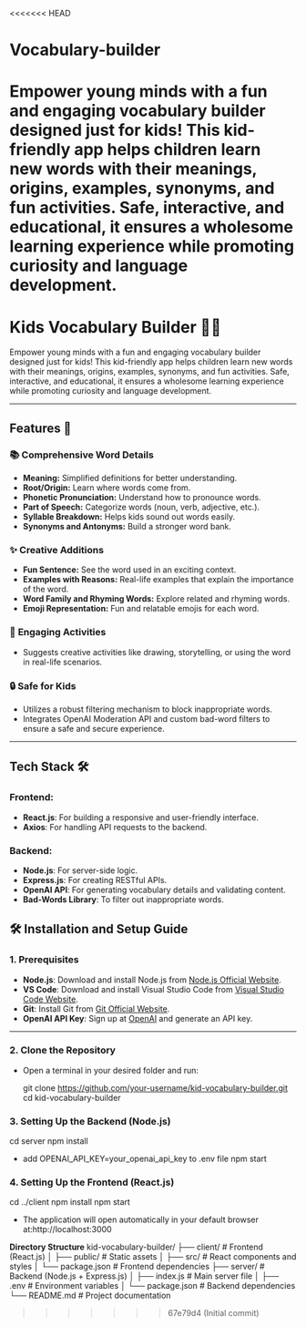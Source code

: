 <<<<<<< HEAD

# Vocabulary-builder

# Empower young minds with a fun and engaging vocabulary builder designed just for kids! This kid-friendly app helps children learn new words with their meanings, origins, examples, synonyms, and fun activities. Safe, interactive, and educational, it ensures a wholesome learning experience while promoting curiosity and language development.

# Kids Vocabulary Builder 🦄🌟

Empower young minds with a fun and engaging vocabulary builder designed just for kids! This kid-friendly app helps children learn new words with their meanings, origins, examples, synonyms, and fun activities. Safe, interactive, and educational, it ensures a wholesome learning experience while promoting curiosity and language development.

---

## Features 🎉

### 📚 **Comprehensive Word Details**

- **Meaning:** Simplified definitions for better understanding.
- **Root/Origin:** Learn where words come from.
- **Phonetic Pronunciation:** Understand how to pronounce words.
- **Part of Speech:** Categorize words (noun, verb, adjective, etc.).
- **Syllable Breakdown:** Helps kids sound out words easily.
- **Synonyms and Antonyms:** Build a stronger word bank.

### ✨ **Creative Additions**

- **Fun Sentence:** See the word used in an exciting context.
- **Examples with Reasons:** Real-life examples that explain the importance of the word.
- **Word Family and Rhyming Words:** Explore related and rhyming words.
- **Emoji Representation:** Fun and relatable emojis for each word.

### 📝 **Engaging Activities**

- Suggests creative activities like drawing, storytelling, or using the word in real-life scenarios.

### 🔒 **Safe for Kids**

- Utilizes a robust filtering mechanism to block inappropriate words.
- Integrates OpenAI Moderation API and custom bad-word filters to ensure a safe and secure experience.

---

## Tech Stack 🛠️

### **Frontend:**

- **React.js**: For building a responsive and user-friendly interface.
- **Axios**: For handling API requests to the backend.

### **Backend:**

- **Node.js**: For server-side logic.
- **Express.js**: For creating RESTful APIs.
- **OpenAI API**: For generating vocabulary details and validating content.
- **Bad-Words Library**: To filter out inappropriate words.

## 🛠️ Installation and Setup Guide

### **1. Prerequisites**

- **Node.js**: Download and install Node.js from [Node.js Official Website](https://nodejs.org/).
- **VS Code**: Download and install Visual Studio Code from [Visual Studio Code Website](https://code.visualstudio.com/).
- **Git**: Install Git from [Git Official Website](https://git-scm.com/).
- **OpenAI API Key**: Sign up at [OpenAI](https://platform.openai.com/) and generate an API key.

---

### **2. Clone the Repository**

- Open a terminal in your desired folder and run:

  git clone https://github.com/your-username/kid-vocabulary-builder.git
  cd kid-vocabulary-builder

### **3. Setting Up the Backend (Node.js)**

cd server
npm install

- add OPENAI_API_KEY=your_openai_api_key to .env file
  npm start

### **4. Setting Up the Frontend (React.js)**

cd ../client
npm install
npm start

- The application will open automatically in your default browser at:http://localhost:3000

**Directory Structure**
kid-vocabulary-builder/
├── client/ # Frontend (React.js)
│ ├── public/ # Static assets
│ ├── src/ # React components and styles
│ └── package.json # Frontend dependencies
├── server/ # Backend (Node.js + Express.js)
│ ├── index.js # Main server file
│ ├── .env # Environment variables
│ └── package.json # Backend dependencies
└── README.md # Project documentation

> > > > > > > 67e79d4 (Initial commit)
